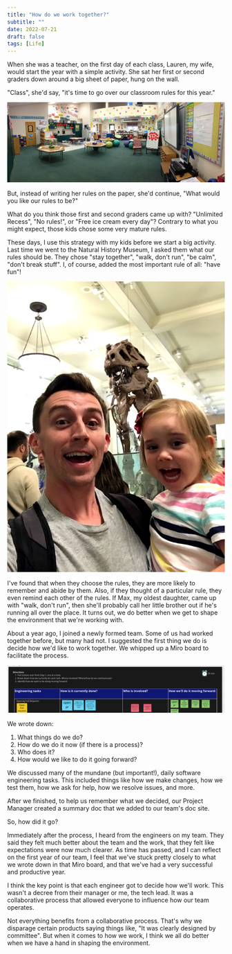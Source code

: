 ```yaml
---
title: "How do we work together?"
subtitle: ""
date: 2022-07-21
draft: false
tags: [Life]
---
```


When she was a teacher, on the first day of each class, Lauren, my wife, would start the year with a simple activity. She sat her first or second graders down around a big sheet of paper, hung on the wall.

<!--more-->

"Class", she'd say, "it's time to go over our classroom rules for this year."

![Her cute little classroom](/image/classroom.jpg)

But, instead of writing her rules on the paper, she'd continue, "What would you like our rules to be?"

What do you think those first and second graders came up with? "Unlimited Recess", "No rules!", or "Free ice cream every day"? Contrary to what you might expect, those kids chose some very mature rules.

These days, I use this strategy with my kids before we start a big activity. Last time we went to the Natural History Museum, I asked them what our rules should be. They chose "stay together", "walk, don't run", "be calm", "don't break stuff". I, of course, added the most important rule of all: "have fun"!

![Getting chased by a T-Rex at the Natural History Museum](/image/natural_history.jpg)

I've found that when they choose the rules, they are more likely to remember and abide by them. Also, if they thought of a particular rule, they even remind each other of the rules. If Max, my oldest daughter, came up with "walk, don't run", then she'll probably call her little brother out if he's running all over the place. It turns out, we do better when we get to shape the environment that we're working with.

About a year ago, I joined a newly formed team. Some of us had worked together before, but many had not. I suggested the first thing we do is decide how we'd like to work together. We whipped up a Miro board to facilitate the process.

![Working through our Pull Request norms](/image/miro.png)

We wrote down:

1. What things do we do?
2. How do we do it now (if there is a process)?
3. Who does it?
4. How would we like to do it going forward?

We discussed many of the mundane (but important!), daily software engineering tasks. This included things like how we make changes, how we test them, how we ask for help, how we resolve issues, and more.

After we finished, to help us remember what we decided, our Project Manager created a summary doc that we added to our team's doc site.

So, how did it go?

Immediately after the process, I heard from the engineers on my team. They said they felt much better about the team and the work, that they felt like expectations were now much clearer. As time has passed, and I can reflect on the first year of our team, I feel that we've stuck pretty closely to what we wrote down in that Miro board, and that we've had a very successful and productive year.

I think the key point is that each engineer got to decide how we'll work. This wasn't a decree from their manager or me, the tech lead. It was a collaborative process that allowed everyone to influence how our team operates.

Not everything benefits from a collaborative process. That's why we disparage certain products saying things like, "It was clearly designed by committee". But when it comes to how we work, I think we all do better when we
have a hand in shaping the environment.
